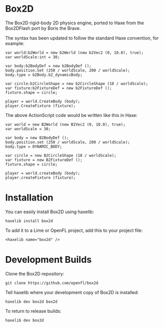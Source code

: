 Box2D
=====

The Box2D rigid-body 2D physics engine, ported to Haxe from the Box2DFlash port by Boris the Brave.

The syntax has been updated to follow the standard Haxe convention, for example:

    var world:b2World = new b2World (new b2Vec2 (0, 10.0), true);
    var worldScale:int = 30;
    
    var body:b2BodyDef = new b2BodyDef ();
  	body.position.Set (250 / worldScale, 200 / worldScale);
  	body.type = b2Body.b2_dynamicBody;
  	
  	var circle:b2CircleShape = new b2CircleShape (10 / worldScale);
  	var fixture:b2FixtureDef = new b2FixtureDef ();
  	fixture.shape = circle;
  	
  	player = world.CreateBody (body);
  	player.CreateFixture (fixture);

The above ActionScript code would be written like this in Haxe:

    var world = new B2World (new B2Vec2 (0, 10.0), true);
    var worldScale = 30;
    
    var body = new B2BodyDef ();
    body.position.set (250 / worldScale, 200 / worldScale);
    body.type = DYNAMIC_BODY;
    
    var circle = new B2CircleShape (10 / worldScale);
    var fixture = new B2FixtureDef ();
    fixture.shape = circle;
    
    player = world.createBody (body);
    player.createFixture (fixture);


Installation
============

You can easily install Box2D using haxelib:

    haxelib install box2d

To add it to a Lime or OpenFL project, add this to your project file:

    <haxelib name="box2d" />


Development Builds
==================

Clone the Box2D repository:

    git clone https://github.com/openfl/box2d

Tell haxelib where your development copy of Box2D is installed:

    haxelib dev box2d box2d

To return to release builds:

    haxelib dev box2d
